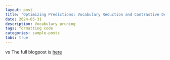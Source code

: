 ```yaml
---
layout: post
title: "Optimizing Predictions: Vocabulary Reduction and Contrastive Decoding in LLMs"
date: 2024-05-31 
description: Vocabulary pruning
tags: formatting code
categories: sample-posts
tabs: true
---
```


vs
The full blogpost is <a href='https://github.com/joanvelja/Confidently_Exiting/blob/main/blogpost.md'>here</a> 